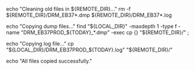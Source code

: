 echo "Cleaning old files in ${REMOTE_DIR}..."
rm -f ${REMOTE_DIR}/DRM_EB37*.dmp ${REMOTE_DIR}/DRM_EB37*.log

echo "Copying dump files..."
find "${LOCAL_DIR}" -maxdepth 1 -type f -name "DRM_EB37PROD_${TODAY}_*.dmp" -exec cp {} "${REMOTE_DIR}/" \;

echo "Copying log file..."
cp "${LOCAL_DIR}/DRM_EB37PROD_${TODAY}.log" "${REMOTE_DIR}/"

echo "All files copied successfully."
